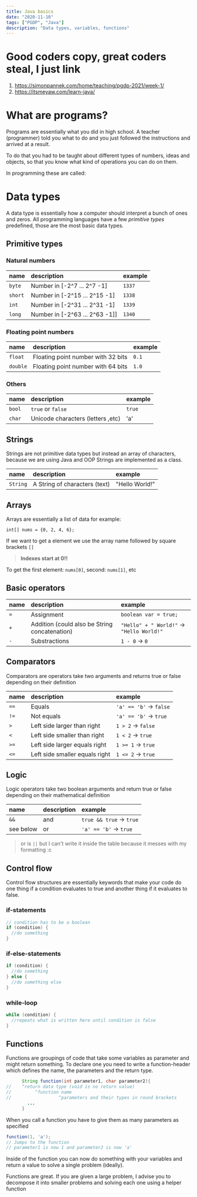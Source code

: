 ```yaml
---
title: Java basics
date: "2020-11-10"
tags: ["PGDP", "Java"]
description: "Data types, variables, functions"
---
```


# Good coders copy, great coders steal, I just link

1. https://simonpannek.com/home/teaching/pgdp-2021/week-1/
1. https://itsmeyaw.com/learn-java/

# What are programs?

Programs are essentially what you did in high school.
A teacher (programmer) told you what to do and you just followed the instructions
and arrived at a result.

To do that you had to be taught about different types of numbers, ideas and objects,
so that you know what kind of operations you can do on them.

In programming these are called:

# Data types

A data type is essentially how a computer should interpret a bunch of ones and zeros.
All programming languages have a few _primitive types_ predefined,
those are the most basic data types.

## Primitive types

### Natural numbers

| name    | description                    | example |
| :------ | :----------------------------- | :------ |
| `byte`  | Number in [-2^7 ... 2^7 -1]    | `1337`  |
| `short` | Number in [-2^15 ... 2^15 -1]  | `1338`  |
| `int`   | Number in [-2^31 ... 2^31 -1]  | `1339`  |
| `long`  | Number in [-2^63 ... 2^63 -1]] | `1340`  |

### Floating point numbers

| name     | description                        | example |
| :------- | :--------------------------------- | :------ |
| `float`  | Floating point number with 32 bits | `0.1`   |
| `double` | Floating point number with 64 bits | `1.0`   |

### Others

| name   | description                       | example |
| :----- | :-------------------------------- | :------ |
| `bool` | `true` or `false`                 | `true`  |
| `char` | Unicode characters (letters ,etc) | 'a'     |

## Strings

Strings are not primitive data types but instead an array of characters,
because we are using Java and OOP Strings are implemented as a class.

| name     | description                   | example        |
| :------- | :---------------------------- | :------------- |
| `String` | A String of characters (text) | "Hello World!" |

## Arrays

Arrays are essentially a list of data for example:

`int[] nums = {0, 2, 4, 6};`

If we want to get a element we use the array name followed by square brackets `[]`

> **Indexes start at 0!!**

To get the first element: `nums[0]`,
second: `nums[1]`, etc

## Basic operators

| name | description                                   | example                                   |
| :--- | :-------------------------------------------- | :---------------------------------------- |
| `=`  | Assignment                                    | `boolean var = true;`                     |
| `+`  | Addition (could also be String concatenation) | `"Hello" + " World!"` -> `"Hello World!"` |
| `-`  | Substractions                                 | `1 - 0` -> `0`                            |

## Comparators

Comparators are operators take two arguments and returns true or false depending on their definition

| name | description                    | example                 |
| :--- | :----------------------------- | :---------------------- |
| `==` | Equals                         | `'a' == 'b'` -> `false` |
| `!=` | Not equals                     | `'a' == 'b'` -> `true`  |
| `>`  | Left side larger than right    | `1 > 2` -> `false`      |
| `<`  | Left side smaller than right   | `1 < 2` -> `true`       |
| `>=` | Left side larger equals right  | `1 >= 1` -> `true`      |
| `<=` | Left side smaller equals right | `1 <= 2` -> `true`      |

## Logic

Logic operators take two boolean arguments and return true or false depending on their mathematical definition

| name      | description | example                  |
| :-------- | :---------- | :----------------------- |
| `&&`      | and         | `true && true` -> `true` |
| see below | or          | `'a' == 'b'` -> `true`   |

> or is `||` but I can't write it inside the table because it messes with my formatting :c

## Control flow

Control flow structures are essentially keywords that make your code do
one thing if a condition evaluates to true and another thing if it evaluates to false.

### if-statements

```Java
// condition has to be a boolean
if (condition) {
  //do something
}
```

### if-else-statements

```Java
if (condition) {
  //do something
} else {
  //do something else
}
```

### while-loop

```Java
while (condition) {
  //repeats what is written here until condition is false
}
```

## Functions

Functions are groupings of code that take some variables as parameter and might return something.
To declare one you need to write a function-header which defines the name, the parameters and the return type.

```Java
      String function(int parameter1, char parameter2){
//    ^return data type (void is no return value)
//         ^function name
//                  ^parameters and their types in round brackets
        ...
      }
```

When you call a function you have to give them as many parameters as specified

```Java
function(1, 'a');
// Jumps to the function
// parameter1 is now 1 and parameter2 is now 'a'
```

Inside of the function you can now do something with your variables and return a value
to solve a single problem (ideally).

Functions are great. If you are given a large problem,
I advise you to decompose it into smaller problems and solving
each one using a helper function
